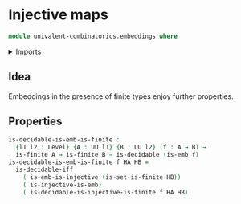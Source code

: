 # Injective maps

```agda
module univalent-combinatorics.embeddings where
```

<details><summary>Imports</summary>
```agda
open import foundation.embeddings public
open import foundation.decidable-types
open import foundation.universe-levels
open import univalent-combinatorics.finite-types
open import univalent-combinatorics.injective-maps
```
</details>

## Idea

Embeddings in the presence of finite types enjoy further properties.

## Properties

```agda
is-decidable-is-emb-is-finite :
  {l1 l2 : Level} {A : UU l1} {B : UU l2} (f : A → B) →
  is-finite A → is-finite B → is-decidable (is-emb f)
is-decidable-is-emb-is-finite f HA HB =
  is-decidable-iff
    ( is-emb-is-injective (is-set-is-finite HB))
    ( is-injective-is-emb)
    ( is-decidable-is-injective-is-finite f HA HB)
```
